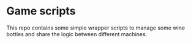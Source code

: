 # Game scripts

This repo contains some simple wrapper scripts to manage some wine bottles and
share the logic between different machines.
